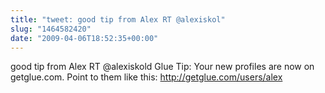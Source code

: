 ```yaml
---
title: "tweet: good tip from Alex RT @alexiskol"
slug: "1464582420"
date: "2009-04-06T18:52:35+00:00"
---
```

good tip from Alex RT @alexiskold Glue Tip: Your new profiles are now on getglue.com. Point to them like this: http://getglue.com/users/alex